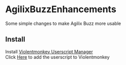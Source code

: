# AgilixBuzzEnhancements
Some simple changes to make Agilix Buzz more usable

## Install
Install [Violentmonkey Userscript Manager](https://violentmonkey.github.io/)  
Click [Here](https://github.com/CoolMineman/AgilixBuzzEnhancements/raw/master/AgilixBuzzEnhancements.user.js) to add the userscript to Violentmonkey